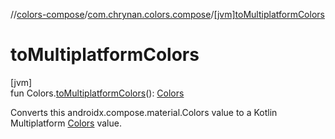 //[colors-compose](../../index.md)/[com.chrynan.colors.compose](index.md)/[[jvm]toMultiplatformColors]([jvm]to-multiplatform-colors.md)

# toMultiplatformColors

[jvm]\
fun Colors.[toMultiplatformColors]([jvm]to-multiplatform-colors.md)(): [Colors](../../../colors-theme/colors-theme/com.chrynan.colors.theme/-colors/index.md)

Converts this androidx.compose.material.Colors value to a Kotlin Multiplatform [Colors](../../../colors-theme/colors-theme/com.chrynan.colors.theme/-colors/index.md) value.
